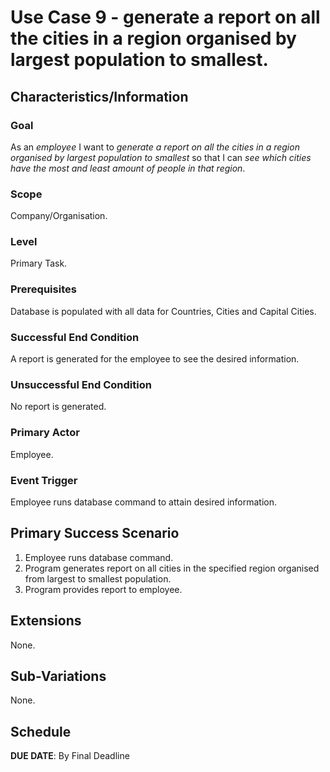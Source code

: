 # Use Case 9 - generate a report on all the cities in a region organised by largest population to smallest.

## Characteristics/Information

### Goal

As an *employee* I want to *generate a report on all the cities in a region organised by largest population to smallest* so that I can *see which cities have the most and least amount of people in that region*.

### Scope

Company/Organisation.

### Level

Primary Task.

### Prerequisites

Database is populated with all data for Countries, Cities and Capital Cities.

### Successful End Condition

A report is generated for the employee to see the desired information.

### Unsuccessful End Condition

No report is generated.

### Primary Actor

Employee.

### Event Trigger

Employee runs database command to attain desired information.

## Primary Success Scenario

1. Employee runs database command.
2. Program generates report on all cities in the specified region organised from largest to smallest population.
3. Program provides report to employee.

## Extensions

None.

## Sub-Variations

None.

## Schedule 

**DUE DATE**: By Final Deadline
